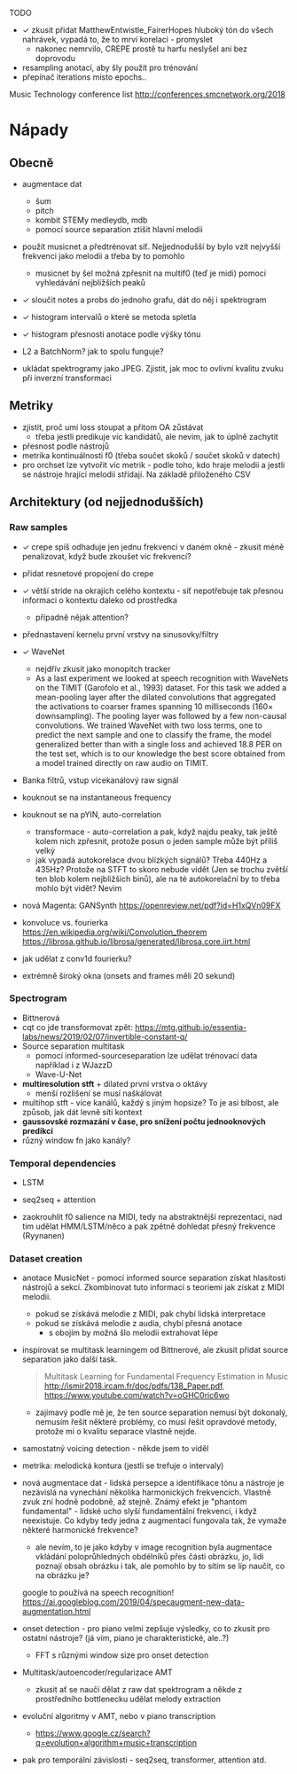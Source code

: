 TODO
- ✓ zkusit přidat MatthewEntwistle_FairerHopes hluboký tón do všech nahrávek, vypadá to, že to mrví korelaci - promyslet
    - nakonec nemrvilo, CREPE prostě tu harfu neslyšel ani bez doprovodu
- resampling anotací, aby šly použít pro trénování
- přepínač iterations místo epochs..

Music Technology conference list
http://conferences.smcnetwork.org/2018

# Nápady
## Obecně
- augmentace dat
    - šum
    - pitch
    - kombit STEMy medleydb, mdb
    - pomocí source separation ztišit hlavní melodii

- použít musicnet a předtrénovat síť. Nejjednodušší by bylo vzít nejvyšší frekvenci jako melodii a třeba by to pomohlo
    - musicnet by šel možná zpřesnit na multif0 (teď je midi) pomocí vyhledávání nejbližších peaků
- ✓ sloučit notes a probs do jednoho grafu, dát do něj i spektrogram
- ✓ histogram intervalů o které se metoda spletla
- ✓ histogram přesnosti anotace podle výšky tónu
- L2 a BatchNorm? jak to spolu funguje?
- ukládat spektrogramy jako JPEG. Zjistit, jak moc to ovlivní kvalitu zvuku při inverzní transformaci

## Metriky
- zjistit, proč umí loss stoupat a přitom OA zůstávat
    - třeba jestli predikuje víc kandidátů, ale nevim, jak to úplně zachytit
- přesnost podle nástrojů
- metrika kontinuálnosti f0 (třeba součet skoků / součet skoků v datech)
- pro orchset lze vytvořit víc metrik - podle toho, kdo hraje melodii a jestli se nástroje hrající melodii střídají. Na základě přiloženého CSV


## Architektury (od nejjednodušších)
### Raw samples
- ✓ crepe spíš odhaduje jen jednu frekvenci v daném okně - zkusit méně penalizovat, když bude zkoušet víc frekvencí?
- přidat resnetové propojení do crepe
- ✓ větší stride na okrajích celého kontextu - síť nepotřebuje tak přesnou informaci o kontextu daleko od prostředka
    - případně nějak attention?
- přednastavení kernelu první vrstvy na sinusovky/filtry
- ✓ WaveNet   
    - nejdřív zkusit jako monopitch tracker
    - As a last experiment we looked at speech recognition with WaveNets on the TIMIT (Garofolo et al., 1993) dataset. For this task we added a mean-pooling layer after the dilated convolutions that aggregated the activations to coarser frames spanning 10 milliseconds (160× downsampling). The pooling layer was followed by a few non-causal convolutions. We trained WaveNet with two loss terms, one to predict the next sample and one to classify the frame, the model generalized better than with a single loss and achieved 18.8 PER on the test set, which is to our knowledge the best score obtained from a model trained directly on raw audio on TIMIT.
- Banka filtrů, vstup vícekanálový raw signál
- kouknout se na instantaneous frequency
- kouknout se na pYIN, auto-correlation
    - transformace - auto-correlation a pak, když najdu peaky, tak ještě kolem nich zpřesnit, protože posun o jeden sample může být příliš velký
    - jak vypadá autokorelace dvou blízkých signálů? Třeba 440Hz a 435Hz? Protože na STFT to skoro nebude vidět (Jen se trochu zvětší ten blob kolem nejbližších binů), ale na té autokorelační by to třeba mohlo být vidět? Nevim

- nová Magenta: GANSynth https://openreview.net/pdf?id=H1xQVn09FX

- konvoluce vs. fourierka https://en.wikipedia.org/wiki/Convolution_theorem
https://librosa.github.io/librosa/generated/librosa.core.iirt.html

- jak udělat z conv1d fourierku?

- extrémně široký okna (onsets and frames měli 20 sekund)

### Spectrogram
- Bittnerová
- cqt co jde transformovat zpět: https://mtg.github.io/essentia-labs/news/2019/02/07/invertible-constant-q/
- Source separation multitask
    - pomocí informed-sourceseparation lze udělat trénovací data například i z WJazzD
    - Wave-U-Net
- **multiresolution stft** + dilated první vrstva o oktávy
    - menší rozlišení se musí naškálovat
- multihop stft - více kanálů, každý s jiným hopsize? To je asi blbost, ale způsob, jak dát levně síti kontext
- **gaussovské rozmazání v čase, pro snížení počtu jednooknových predikcí**
- různý window fn jako kanály?

### Temporal dependencies
- LSTM
- seq2seq + attention

- zaokrouhlit f0 salience na MIDI, tedy na abstraktnější reprezentaci, nad tim udělat HMM/LSTM/něco a pak zpětně dohledat přesný frekvence (Ryynanen)

### Dataset creation
- anotace MusicNet - pomocí informed source separation získat hlasitosti nástrojů a sekcí. Zkombinovat tuto informaci s teoriemi jak získat z MIDI melodii. 
    - pokud se získává melodie z MIDI, pak chybí lidská interpretace
    - pokud se získává melodie z audia, chybí přesná anotace
        - s obojím by možná šlo melodii extrahovat lépe


- inspirovat se multitask learningem od Bittnerové, ale zkusit přidat source separation jako další task.
    > Multitask Learning for Fundamental Frequency Estimation in Music
    > http://ismir2018.ircam.fr/doc/pdfs/138_Paper.pdf, https://www.youtube.com/watch?v=oGHC0ric6wo
    - zajímavý podle mě je, že ten source separation nemusí být dokonalý, nemusím řešit některé problémy, co musí řešit opravdové metody, protože mi o kvalitu separace vlastně nejde.

- samostatný voicing detection - někde jsem to viděl

- metrika: melodická kontura (jestli se trefuje o intervaly)

- nová augmentace dat - lidská persepce a identifikace tónu a nástroje je nezávislá na vynechání několika harmonických frekvencích. Vlastně zvuk zní hodně podobně, až stejně. Známý efekt je "phantom fundamental" - lidské ucho slyší fundamentální frekvenci, i když neexistuje. Co kdyby tedy jedna z augmentací fungovala tak, že vymaže některé harmonické frekvence?
    - ale nevím, to je jako kdyby v image recognition byla augmentace vkládání poloprůhledných obdélníků přes části obrázku, jo, lidi poznají obsah obrázku i tak, ale pomohlo by to sítím se líp naučit, co na obrázku je?
    
    google to používá na speech recognition! https://ai.googleblog.com/2019/04/specaugment-new-data-augmentation.html

- onset detection - pro piano velmi zepšuje výsledky, co to zkusit pro ostatní nástroje? (já vím, piano je charakteristické, ale..?)
    - FFT s různými window size pro onset detection

- Multitask/autoencoder/regularizace AMT
    - zkusit ať se naučí dělat z raw dat spektrogram a někde z prostředního bottlenecku udělat melody extraction

- evoluční algoritmy v AMT, nebo v piano transcription
	- https://www.google.cz/search?q=evolution+algorithm+music+transcription

- pak pro temporální závislosti - seq2seq, transformer, attention atd.